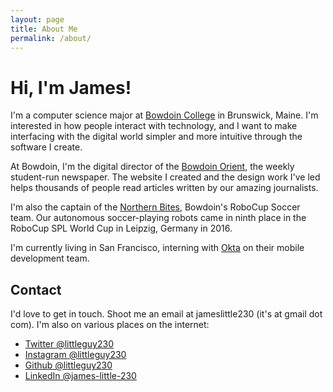 ```yaml
---
layout: page
title: About Me
permalink: /about/
---
```


# Hi, I'm James!

I'm a computer science major at [Bowdoin College](http://bowdoin.edu) in Brunswick, Maine. I'm interested in how people interact with technology, and I want to make interfacing with the digital world simpler and more intuitive through the software I create.

At Bowdoin, I'm the digital director of the [Bowdoin Orient](http://bowdoinorient.com), the weekly student-run newspaper. The website I created and the design work I've led helps thousands of people read articles written by our amazing journalists.

I'm also the captain of the [Northern Bites](https://www.youtube.com/playlist?list=PLRY7aBBr3vauc4aQ1PkCt923_ayLOeStW), Bowdoin's RoboCup Soccer team. Our autonomous soccer-playing robots came in ninth place in the RoboCup SPL World Cup in Leipzig, Germany in 2016.

I'm currently living in San Francisco, interning with [Okta](http://okta.com) on their mobile development team.

## Contact

I'd love to get in touch. Shoot me an email at jameslittle230 (it's at gmail dot com). I'm also on various places on the internet:

- [Twitter @littleguy230](http://twitter.com/littleguy230)
- [Instagram @littleguy230](http://instagram.com/littleguy230)
- [Github @littleguy230](http://github.com/littleguy230)
- [LinkedIn @james-little-230](http://linkedin.com/in/james-little-230)
